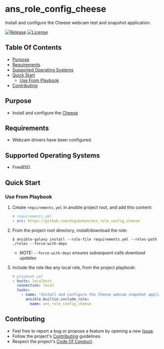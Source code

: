 # ans_role_config_cheese

Install and configure the Cheese webcam test and snapshot application.

[![Release](https://img.shields.io/github/release/digimokan/ans_role_config_cheese.svg?label=release)](https://github.com/digimokan/ans_role_config_cheese/releases/latest "Latest Release Notes")
[![License](https://img.shields.io/badge/license-MIT-blue.svg?label=license)](LICENSE.md "Project License")

## Table Of Contents

* [Purpose](#purpose)
* [Requirements](#requirements)
* [Supported Operating Systems](#supported-operating-systems)
* [Quick Start](#quick-start)
    * [Use From Playbook](#use-from-playbook)
* [Contributing](#contributing)

## Purpose

* Install and configure the [Cheese](https://wiki.gnome.org/Apps/Cheese)

## Requirements

* Webcam drivers have been configured.

## Supported Operating Systems

* FreeBSD.

## Quick Start

### Use From Playbook

1. Create `requirements.yml` in ansible project root, and add this content:

   ```yaml
   # requirements.yml
   - src: https://github.com/digimokan/ans_role_config_cheese
   ```

2. From the project root directory, install/download the role:

   ```shell
   $ ansible-galaxy install --role-file requirements.yml --roles-path ./roles --force-with-deps
   ```

   * _NOTE:_ `--force-with-deps` _ensures subsequent calls download updates_

3. Include the role like any local role, from the project playbook:

   ```yaml
   # playbook.yml
   - hosts: localhost
     connection: local
     tasks:
       - name: "Install and configure the Cheese webcam snapshot application"
         ansible.builtin.include_role:
           name: ans_role_config_cheese
   ```

## Contributing

* Feel free to report a bug or propose a feature by opening a new
  [Issue](https://github.com/digimokan/ans_role_config_cheese/issues).
* Follow the project's [Contributing](CONTRIBUTING.md) guidelines.
* Respect the project's [Code Of Conduct](CODE_OF_CONDUCT.md).


